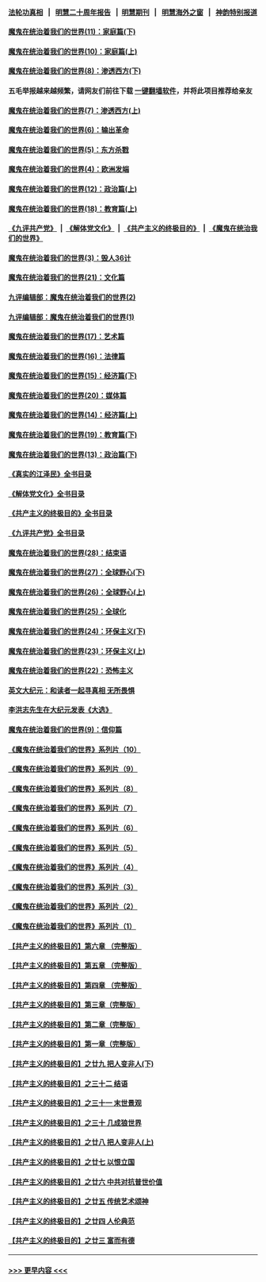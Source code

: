 #### [法轮功真相](https://github.com/gfw-breaker/truth/blob/master/README.md?t=0) &nbsp;&nbsp;|&nbsp;&nbsp; [明慧二十周年报告](https://github.com/gfw-breaker/mh-reports/blob/master/README.md?t=0) &nbsp;&nbsp;|&nbsp;&nbsp;[明慧期刊](https://github.com/gfw-breaker/mh-qikan) &nbsp;&nbsp;|&nbsp;&nbsp; [明慧海外之窗](https://github.com/gfw-breaker/mh-news/blob/master/README.md?t=0) &nbsp;&nbsp;|&nbsp;&nbsp; [神韵特别报道](https://github.com/gfw-breaker/mh-news/blob/master/shenyun.md?t=0)
#### [魔鬼在统治着我们的世界(11)：家庭篇(下)](../pages/nsc422/n10440961.md?t=12141550) 
#### [魔鬼在统治着我们的世界(10)：家庭篇(上)](../pages/nsc422/n10435448.md?t=12141550) 
#### [魔鬼在统治着我们的世界(8)：渗透西方(下)](../pages/nsc422/n10429603.md?t=12141550) 
#### 五毛举报越来越频繁，请网友们前往下载 [一键翻墙软件](https://github.com/gfw-breaker/ssr-accounts)，并将此项目推荐给亲友
#### [魔鬼在统治着我们的世界(7)：渗透西方(上)](../pages/nsc422/n10426013.md?t=12141550) 
#### [魔鬼在统治着我们的世界(6)：输出革命](../pages/nsc422/n10421536.md?t=12141550) 
#### [魔鬼在统治着我们的世界(5)：东方杀戮](../pages/nsc422/n10417707.md?t=12141550) 
#### [魔鬼在统治着我们的世界(4)：欧洲发端](../pages/nsc422/n10414890.md?t=12141550) 
#### [魔鬼在统治着我们的世界(12)：政治篇(上)](../pages/nsc422/n10444576.md?t=12141550) 
#### [魔鬼在统治着我们的世界(18)：教育篇(上)](../pages/nsc422/n10526970.md?t=12141550) 
#### [《九评共产党》](https://github.com/begood0513/9ping.md/blob/master/README.md) &nbsp;|&nbsp; [《解体党文化》](../../../../jtdwh.md/blob/master/README.md)  &nbsp;|&nbsp; [《共产主义的终极目的》](../../../../gczydzjmd.md/blob/master/README.md) &nbsp;|&nbsp; [《魔鬼在统治我们的世界》](../../../../mgztzwmdsj.md/blob/master/README.md) 
#### [魔鬼在统治着我们的世界(3)：毁人36计](../pages/nsc422/n10411583.md?t=12141550) 
#### [魔鬼在统治着我们的世界(21)：文化篇](../pages/nsc422/n10597706.md?t=12141550) 
#### [九评编辑部：魔鬼在统治着我们的世界(2)](../pages/nsc422/n10410036.md?t=12141550) 
#### [九评编辑部：魔鬼在统治着我们的世界(1)](../pages/nsc422/n10406825.md?t=12141550) 
#### [魔鬼在统治着我们的世界(17)：艺术篇](../pages/nsc422/n10499093.md?t=12141550) 
#### [魔鬼在统治着我们的世界(16)：法律篇](../pages/nsc422/n10485969.md?t=12141550) 
#### [魔鬼在统治着我们的世界(15)：经济篇(下)](../pages/nsc422/n10469975.md?t=12141550) 
#### [魔鬼在统治着我们的世界(20)：媒体篇](../pages/nsc422/n10586579.md?t=12141550) 
#### [魔鬼在统治着我们的世界(14)：经济篇(上)](../pages/nsc422/n10457370.md?t=12141550) 
#### [魔鬼在统治着我们的世界(19)：教育篇(下)](../pages/nsc422/n10564808.md?t=12141550) 
#### [魔鬼在统治着我们的世界(13)：政治篇(下)](../pages/nsc422/n10448270.md?t=12141550) 
#### [《真实的江泽民》全书目录](../pages/nsc422/n13721399.md?t=12141550) 
#### [《解体党文化》全书目录](../pages/nsc422/n13721157.md?t=12141550) 
#### [《共产主义的终极目的》全书目录](../pages/nsc422/n13721048.md?t=12141550) 
#### [《九评共产党》全书目录](../pages/nsc422/n13708085.md?t=12141550) 
#### [魔鬼在统治着我们的世界(28)：结束语](../pages/nsc422/n10936246.md?t=12141550) 
#### [魔鬼在统治着我们的世界(27)：全球野心(下)](../pages/nsc422/n10928319.md?t=12141550) 
#### [魔鬼在统治着我们的世界(26)：全球野心(上)](../pages/nsc422/n10900318.md?t=12141550) 
#### [魔鬼在统治着我们的世界(25)：全球化](../pages/nsc422/n10788205.md?t=12141550) 
#### [魔鬼在统治着我们的世界(24)：环保主义(下)](../pages/nsc422/n10695307.md?t=12141550) 
#### [魔鬼在统治着我们的世界(23)：环保主义(上)](../pages/nsc422/n10688613.md?t=12141550) 
#### [魔鬼在统治着我们的世界(22)：恐怖主义](../pages/nsc422/n10614727.md?t=12141550) 
#### [英文大纪元：和读者一起寻真相 无所畏惧](../pages/nsc422/n12542027.md?t=12141550) 
#### [李洪志先生在大纪元发表《大选》](../pages/nsc422/n12534746.md?t=12141550) 
#### [魔鬼在统治着我们的世界(9)：信仰篇](../pages/nsc422/n10432159.md?t=12141550) 
#### [《魔鬼在统治着我们的世界》系列片（10）](../pages/nsc422/n12292670.md?t=12141550) 
#### [《魔鬼在统治着我们的世界》系列片（9）](../pages/nsc422/n12290859.md?t=12141550) 
#### [《魔鬼在统治着我们的世界》系列片（8）](../pages/nsc422/n12287445.md?t=12141550) 
#### [《魔鬼在统治着我们的世界》系列片（7）](../pages/nsc422/n12283425.md?t=12141550) 
#### [《魔鬼在统治着我们的世界》系列片（6）](../pages/nsc422/n12282314.md?t=12141550) 
#### [《魔鬼在统治着我们的世界》系列片（5）](../pages/nsc422/n12281419.md?t=12141550) 
#### [《魔鬼在统治着我们的世界》系列片（4）](../pages/nsc422/n12274024.md?t=12141550) 
#### [《魔鬼在统治着我们的世界》系列片（3）](../pages/nsc422/n12271322.md?t=12141550) 
#### [《魔鬼在统治着我们的世界》系列片（2）](../pages/nsc422/n12269049.md?t=12141550) 
#### [《魔鬼在统治着我们的世界》系列片（1）](../pages/nsc422/n12267575.md?t=12141550) 
#### [【共产主义的终极目的】第六章 （完整版）](../pages/nsc422/n11428913.md?t=12141550) 
#### [【共产主义的终极目的】第五章 （完整版）](../pages/nsc422/n11428912.md?t=12141550) 
#### [【共产主义的终极目的】第四章 （完整版）](../pages/nsc422/n11428907.md?t=12141550) 
#### [【共产主义的终极目的】第三章（完整版）](../pages/nsc422/n11428848.md?t=12141550) 
#### [【共产主义的终极目的】第二章（完整版）](../pages/nsc422/n11428831.md?t=12141550) 
#### [【共产主义的终极目的】第一章（完整版）](../pages/nsc422/n11417651.md?t=12141550) 
#### [【共产主义的终极目的】之廿九 把人变非人(下)](../pages/nsc422/n11344140.md?t=12141550) 
#### [【共产主义的终极目的】之三十二 结语](../pages/nsc422/n11360535.md?t=12141550) 
#### [【共产主义的终极目的】之三十一 末世景观](../pages/nsc422/n11351129.md?t=12141550) 
#### [【共产主义的终极目的】之三十 几成狼世界](../pages/nsc422/n11348280.md?t=12141550) 
#### [【共产主义的终极目的】之廿八 把人变非人(上)](../pages/nsc422/n11340492.md?t=12141550) 
#### [【共产主义的终极目的】之廿七 以恨立国](../pages/nsc422/n11336944.md?t=12141550) 
#### [【共产主义的终极目的】之廿六 中共对抗普世价值](../pages/nsc422/n11324785.md?t=12141550) 
#### [【共产主义的终极目的】之廿五 传统艺术颂神](../pages/nsc422/n11296396.md?t=12141550) 
#### [【共产主义的终极目的】之廿四 人伦典范](../pages/nsc422/n11296397.md?t=12141550) 
#### [【共产主义的终极目的】之廿三 富而有德](../pages/nsc422/n11283598.md?t=12141550) 

----
#### [ >>> 更早内容 <<< ](../indexes/nsc422-earlier.md)
